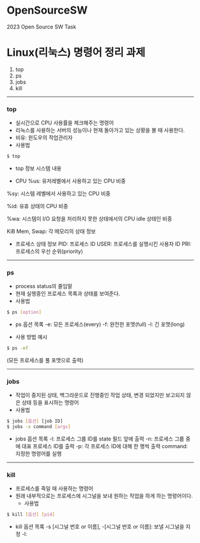 # OpenSourceSW
2023 Open Source SW Task

# Linux(리눅스) 명령어 정리 과제

1. top
2. ps
3. jobs
4. kill

---------------------------
### top
- 실시간으로 CPU 사용률을 체크해주는 명령어
- 리눅스를 사용하는 서버의 성능이나 현재 돌아가고 있는 상황을 볼 때 사용한다.
- 비유: 윈도우의 작업관리자
 - 사용법
```bash
$ top
```
- top 정보 시스템 내용
* CPU
%us: 유저레벨에서 사용하고 있는 CPU 비중

%sy: 시스템 레벨에서 사용하고 있는 CPU 비중

%id: 유휴 상태의 CPU 비중

%wa: 시스템이 I/O 요청을 처리하지 못한 상태에서의 CPU idle 상태인 비중

KiB Mem, Swap: 각 메모리의 상태 정보

- 프로세스 상태 정보
PID: 프로세스 ID
USER: 프로세스를 실행시킨 사용자 ID
PRI: 프로세스의 우선 순위(priority)

----------------------------
### ps
- process status의 줄임말
- 현재 실행중인 프로세스 목록과 상태를 보여준다.
 - 사용법
```bash
$ ps [option]
```
- ps 옵션 목록
-e: 모든 프로세스(every)
-f: 완전한 포맷(full)
-l: 긴 포맷(long)

- 사용 방법 예시
```bash
$ ps -ef
```
(모든 프로세스를 풀 포맷으로 출력)

--------------------------
### jobs
- 작업이 중지된 상태, 백그라운드로 진행중인 작업 상태, 변경 되었지만 보고되지 않은 상태 등을 표시하는 명령어
 - 사용법
```bash
$ jobs [옵션] [job ID]
$ jobs -x command [args]
```

- jobs 옵션 목록
-l: 프로세스 그룹 ID를 state 필드 앞에 출력
-n: 프로세스 그룹 중에 대표 프로세스 ID를 출력
-p: 각 프로세스 ID에 대해 한 행씩 출력
command: 지정한 명령어를 실행

--------------------------
### kill
- 프로세스를 죽일 때 사용하는 명령어
- 원래 내부적으로는 프로세스에 시그널을 보내 원하는 작업을 하게 하는 명령어이다.
  - 사용법
```bash
$ kill [옵션] [pid]
```

- kill 옵션 목록
-s [시그널 번호 or 이름], -[시그널 번호 or 이름]: 보낼 시그널을 지정
-l: 
